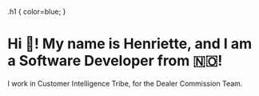 .h1 {
  color=blue;
}

<h1>Hi 👋! My name is Henriette, and I am a Software Developer from 🇳🇴!</h1>
I work in Customer Intelligence Tribe, for the Dealer Commission Team.

